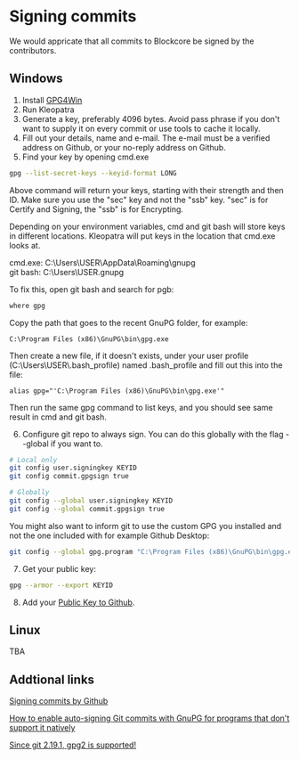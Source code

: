 # Signing commits

We would appricate that all commits to Blockcore be signed by the contributors.

## Windows

1. Install [GPG4Win](https://gpg4win.org/download.html)
2. Run Kleopatra
3. Generate a key, preferably 4096 bytes. Avoid pass phrase if you don't want to supply it on every commit or use tools to cache it locally.
4. Fill out your details, name and e-mail. The e-mail must be a verified address on Github, or your no-reply address on Github.
5. Find your key by opening cmd.exe
```sh
gpg --list-secret-keys --keyid-format LONG
```

Above command will return your keys, starting with their strength and then ID. Make sure you use the "sec" key and not the "ssb" key. "sec" is for Certify and Signing, the "ssb" is for Encrypting.

Depending on your environment variables, cmd and git bash will store keys in different locations. Kleopatra will put keys in the location that cmd.exe looks at.

cmd.exe: C:\Users\USER\AppData\Roaming\gnupg   
git bash: C:\Users\USER.gnupg

To fix this, open git bash and search for pgb:

```sh
where gpg
```

Copy the path that goes to the recent GnuPG folder, for example:

```
C:\Program Files (x86)\GnuPG\bin\gpg.exe
```

Then create a new file, if it doesn't exists, under your user profile (C:\Users\USER\\.bash_profile) named .bash_profile and fill out this into the file:

```
alias gpg="'C:\Program Files (x86)\GnuPG\bin\gpg.exe'"
```

Then run the same gpg command to list keys, and you should see same result in cmd and git bash.

6. Configure git repo to always sign. You can do this globally with the flag --global if you want to.

```sh
# Local only
git config user.signingkey KEYID
git config commit.gpgsign true
```

```sh
# Globally
git config --global user.signingkey KEYID
git config --global commit.gpgsign true
```

You might also want to inform git to use the custom GPG you installed and not the one included with for example Github Desktop:

```sh
git config --global gpg.program "C:\Program Files (x86)\GnuPG\bin\gpg.exe"
```

7. Get your public key:

```sh
gpg --armor --export KEYID
```

8. Add your [Public Key to Github](https://github.com/settings/keys).


## Linux

TBA


## Addtional links

[Signing commits by Github](https://help.github.com/en/articles/signing-commits)

[How to enable auto-signing Git commits with GnuPG for programs that don't support it natively](https://gist.github.com/BoGnY/f9b1be6393234537c3e247f33e74094a)

[Since git 2.19.1, gpg2 is supported!](https://stackoverflow.com/questions/46863981/how-to-sign-git-commits-from-within-an-ide-like-intellij/46884134#46884134)

